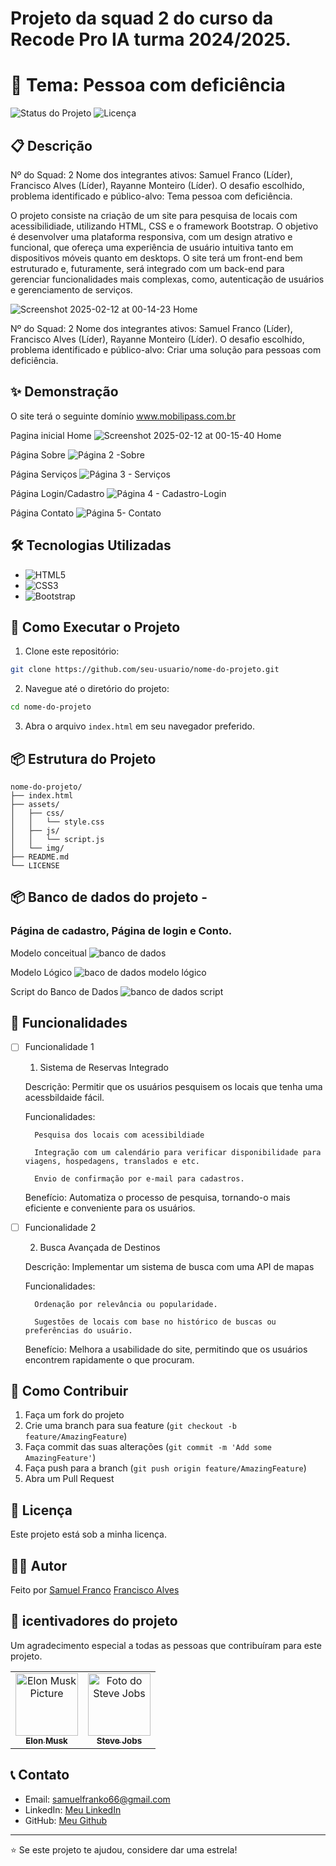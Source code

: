 # Projeto da squad 2 do curso da Recode Pro IA turma 2024/2025.

# 🚀 Tema: Pessoa com deficiência
![Status do Projeto](https://img.shields.io/badge/Status-Em%20Desenvolvimento-brightgreen)
![Licença](https://img.shields.io/badge/License-MIT-blue)

## 📋 Descrição

Nº do Squad: 2
Nome dos integrantes ativos: Samuel Franco (Líder), Francisco Alves (Líder), Rayanne Monteiro (Líder).
O desafio escolhido, problema identificado e público-alvo: Tema pessoa com deficiência.

O projeto consiste na criação de um site para pesquisa de locais com acessibilidiade, utilizando HTML, CSS e o framework Bootstrap. O objetivo é desenvolver uma plataforma responsiva, com um design atrativo e funcional, que ofereça uma experiência de usuário intuitiva tanto em dispositivos móveis quanto em desktops. O site terá um front-end bem estruturado e, futuramente, será integrado com um back-end para gerenciar funcionalidades mais complexas, como, autenticação de usuários e gerenciamento de serviços. 

![Screenshot 2025-02-12 at 00-14-23 Home](https://github.com/user-attachments/assets/af2909cb-039a-484b-91c8-f9658fc3e855)


Nº do Squad: 2
Nome dos integrantes ativos: Samuel Franco (Líder), Francisco Alves (Líder), Rayanne Monteiro (Líder).
O desafio escolhido, problema identificado e público-alvo: Criar uma solução para pessoas com deficiência.



## ✨ Demonstração

O site terá o seguinte domínio www.mobilipass.com.br

Pagina inicial Home
![Screenshot 2025-02-12 at 00-15-40 Home](https://github.com/user-attachments/assets/7d6a934e-ec21-42d3-9861-d70473552f9b)

Página Sobre
![Página 2 -Sobre](https://github.com/user-attachments/assets/0c274820-941e-41d5-8135-8490d2c97b8f)

Página Serviços
![Página 3 - Serviços](https://github.com/user-attachments/assets/536cd06c-2180-4d14-8731-1fdf45c570e9)

Página Login/Cadastro
![Página 4 - Cadastro-Login](https://github.com/user-attachments/assets/4dc52e9b-ce21-4954-98df-94c3348e2d51)

Página Contato
![Página 5- Contato](https://github.com/user-attachments/assets/c2b6cba5-5a69-4f9b-93dc-fa01348e2437)


## 🛠️ Tecnologias Utilizadas

- ![HTML5](https://img.shields.io/badge/HTML5-E34F26?style=for-the-badge&logo=html5&logoColor=white)
- ![CSS3](https://img.shields.io/badge/CSS3-1572B6?style=for-the-badge&logo=css3&logoColor=white)
- ![Bootstrap](https://img.shields.io/badge/Bootstrap-563D7C?style=for-the-badge&logo=bootstrap&logoColor=white)


## 🚀 Como Executar o Projeto

1. Clone este repositório:
```bash
git clone https://github.com/seu-usuario/nome-do-projeto.git
```

2. Navegue até o diretório do projeto:
```bash
cd nome-do-projeto
```

3. Abra o arquivo `index.html` em seu navegador preferido.

## 📦 Estrutura do Projeto

```
nome-do-projeto/
├── index.html
├── assets/
│   ├── css/
│   │   └── style.css
│   ├── js/
│   │   └── script.js
│   └── img/
├── README.md
└── LICENSE
```

## 📦 Banco de dados do projeto - 

### Página de cadastro,  Página de login e Conto.

Modelo conceitual 
![banco de dados](https://github.com/user-attachments/assets/544e760f-084b-4d3d-a5c4-12ef837478fd)

Modelo Lógico 
![baco de dados modelo lógico](https://github.com/user-attachments/assets/fe3c2b61-1abb-4476-ab29-c19e364acbec)

Script do Banco de Dados
![banco de dados script](https://github.com/user-attachments/assets/921041e9-1f8e-4fbd-9ded-6dbe864297aa)




## 🎯 Funcionalidades

- [ ] Funcionalidade 1
    1. Sistema de Reservas Integrado

    Descrição: Permitir que os usuários pesquisem os locais que tenha uma acessbildaide fácil.

    Funcionalidades:

        Pesquisa dos locais com acessibildiade

        Integração com um calendário para verificar disponibilidade para viagens, hospedagens, translados e etc.

        Envio de confirmação por e-mail para cadastros.

    Benefício: Automatiza o processo de pesquisa, tornando-o mais eficiente e conveniente para os usuários.

- [ ] Funcionalidade 2
      
    2. Busca Avançada de Destinos
       
    Descrição: Implementar um sistema de busca com uma API de mapas

    Funcionalidades:

        Ordenação por relevância ou popularidade.

        Sugestões de locais com base no histórico de buscas ou preferências do usuário.

    Benefício: Melhora a usabilidade do site, permitindo que os usuários encontrem rapidamente o que procuram.

## 🤝 Como Contribuir

1. Faça um fork do projeto
2. Crie uma branch para sua feature (`git checkout -b feature/AmazingFeature`)
3. Faça commit das suas alterações (`git commit -m 'Add some AmazingFeature'`)
4. Faça push para a branch (`git push origin feature/AmazingFeature`)
5. Abra um Pull Request

## 📝 Licença

Este projeto está sob a minha licença. 

## 👨‍💻 Autor

Feito por 
[Samuel Franco](https://github.com/samuel-franco)
[Francisco Alves ](https://github.com/Fraalves)

<h2 id="colab">🤝 icentivadores do projeto</h2>

Um agradecimento especial a todas as pessoas que contribuíram para este projeto.

<table>
  <tr>
    <td align="center">
      <a href="#">
        <img src="https://t.ctcdn.com.br/n7eZ74KAcU3iYwnQ89-ul9txVxc=/400x400/smart/filters:format(webp)/i490769.jpeg" width="100px;" alt="Elon Musk Picture"/><br>
        <sub>
          <b>Elon Musk</b>
        </sub>
      </a>
    </td>
    <td align="center">
      <a href="#">
        <img src="https://miro.medium.com/max/360/0*1SkS3mSorArvY9kS.jpg" width="100px;" alt="Foto do Steve Jobs"/><br>
        <sub>
          <b>Steve Jobs</b>
        </sub>
      </a>
    </td>
  </tr>
</table>

## 📞 Contato

- Email: samuelfranko66@gmail.com
- LinkedIn: [Meu LinkedIn](https://www.linkedin.com/in/samuelfrancodev/)
- GitHub: [Meu Github](https://github.com/samuel-franco)

---

⭐️ Se este projeto te ajudou, considere dar uma estrela!
